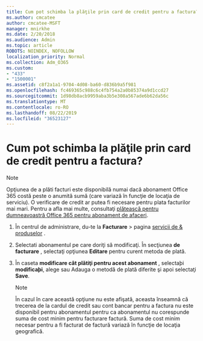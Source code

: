 ```yaml
---
title: Cum pot schimba la plăţile prin card de credit pentru a factura?
ms.author: cmcatee
author: cmcatee-MSFT
manager: mnirkhe
ms.date: 2/20/2018
ms.audience: Admin
ms.topic: article
ROBOTS: NOINDEX, NOFOLLOW
localization_priority: Normal
ms.collection: Adm_O365
ms.custom:
- "433"
- "1500001"
ms.assetid: c8f2a1a1-9704-4d08-ba60-d836b9a5f981
ms.openlocfilehash: fc469365c988c6c4fb754a2a0b85374a9d1ccd27
ms.sourcegitcommit: 1d98db8acb9959aba3b5e308a567ade6b62da56c
ms.translationtype: MT
ms.contentlocale: ro-RO
ms.lasthandoff: 08/22/2019
ms.locfileid: "36523127"
---
```

# <a name="how-do-i-change-from-credit-card-payments-to-invoice"></a>Cum pot schimba la plăţile prin card de credit pentru a factura?

> [!NOTE]
> Opţiunea de a plăti facturi este disponibilă numai dacă abonament Office 365 costă peste o anumită sumă (care variază în funcţie de locaţia de serviciu). O verificare de credit ar putea fi necesare pentru plata facturilor mai mari. Pentru a afla mai multe, consultaţi [plătească pentru dumneavoastră Office 365 pentru abonament de afaceri](https://docs.microsoft.com/office365/admin/subscriptions-and-billing/pay-for-your-subscription).
  
1. În centrul de administrare, du-te la **Facturare** \> pagina [servicii de & produselor](https://go.microsoft.com/fwlink/p/?linkid=842054) .

2. Selectati abonamentul pe care doriţi să modificaţi. În secţiunea **de facturare** , selectaţi opţiunea **Editare** pentru curent metoda de plată.

3. În caseta **modificare cât plătiţi pentru acest abonament** , selectaþi **modificaþi**, alege sau Adauga o metodă de plată diferite şi apoi selectaţi **Save**.

   > [!NOTE]
   > În cazul în care această opţiune nu este afişată, aceasta înseamnă că trecerea de la cardul de credit sau cont bancar pentru a factura nu este disponibil pentru abonamentul pentru ca abonamentul nu corespunde suma de cost minim pentru facturare factură. Suma de cost minim necesar pentru a fi facturat de factură variază în funcţie de locaţia geografică.
  
